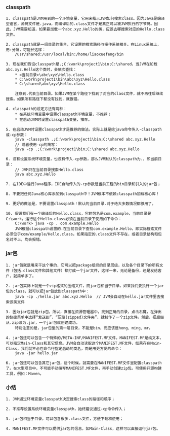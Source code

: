 
### classpath
	1. classpath是JVM用到的一个环境变量，它用来指示JVM如何搜索class。因为Java是编译型语言，源码文件是.java，而编译后的.class文件才是真正可以被JVM执行的字节码。因此，JVM需要知道，如果要加载一个abc.xyz.Hello的类，应该去哪搜索对应的Hello.class文件。

	2. classpath就是一组目录的集合，它设置的搜索路径与操作系统相关。在Linux系统上，用:分隔，可能长这样：
		/usr/shared:/usr/local/bin:/home/liaoxuefeng/bin

	3. 现在我们假设classpath是.;C:\work\project1\bin;C:\shared，当JVM在加载abc.xyz.Hello这个类时，会依次查找：
		* <当前目录>\abc\xyz\Hello.class
		* C:\work\project1\bin\abc\xyz\Hello.class
		* C:\shared\abc\xyz\Hello.class

		注意到.代表当前目录。如果JVM在某个路径下找到了对应的class文件，就不再往后继续搜索。如果所有路径下都没有找到，就报错。

	4. classpath的设定方法有两种：
		* 在系统环境变量中设置classpath环境变量，不推荐；
		* 在启动JVM时设置classpath变量，推荐。

	5. 在启动JVM时设置classpath才是推荐的做法。实际上就是给java命令传入-classpath或-cp参数：
		java -classpath .;C:\work\project1\bin;C:\shared abc.xyz.Hello
		// 或者使用-cp的简写：
		java -cp .;C:\work\project1\bin;C:\shared abc.xyz.Hello

	6. 没有设置系统环境变量，也没有传入-cp参数，那么JVM默认的classpath为.，即当前目录：
		// JVM只在当前目录搜索Hello.class
		java abc.xyz.Hello

	7. 在IDE中运行Java程序，IDE自动传入的-cp参数是当前工程的bin目录和引入的jar包；

	8. 不要把任何Java核心库添加到classpath中！JVM根本不依赖classpath加载核心库！

	9. 更好的做法是，不要设置classpath！默认的当前目录.对于绝大多数情况都够用了。

	10. 假设我们有一个编译后的Hello.class，它的包名是com.example，当前目录是C:\work，运行这个Hello.class必须在当前目录下使用如下命令：
		C:\work> java -cp . com.example.Hello
		JVM根据classpath设置的.在当前目录下查找com.example.Hello，即实际搜索文件必须位于com/example/Hello.class。如果指定的.class文件不存在，或者目录结构和包名对不上，均会报错。
	
### jar包
	1. jar包就是用来干这个事的，它可以把package组织的目录层级，以及各个目录下的所有文件（包括.class文件和其他文件）都打成一个jar文件，这样一来，无论是备份，还是发给客户，就简单多了。

	2. jar包实际上就是一个zip格式的压缩文件，而jar包相当于目录。如果我们要执行一个jar包的class，就可以把jar包放到classpath中：
		java -cp ./hello.jar abc.xyz.Hello  // JVM会自动在hello.jar文件里去搜索该类文件

	3. 因为jar包就是zip包，所以，直接在资源管理器中，找到正确的目录，点击右键，在弹出的快捷菜单中选择“发送到”，“压缩(zipped)文件夹”，就制作了一个zip文件。然后，把后缀从.zip改为.jar，一个jar包就创建成功。
		特别注意的是，jar包里的第一层目录，不能是bin，而应该是hong、ming、mr。

	4. jar包还可以包含一个特殊的/META-INF/MANIFEST.MF文件，MANIFEST.MF是纯文本，可以指定Main-Class和其它信息。JVM会自动读取这个MANIFEST.MF文件，如果存在Main-Class，我们就不必在命令行指定启动的类名，而是用更方便的命令：
		java -jar hello.jar

	6. jar包还可以包含其它jar包，这个时候，就需要在MANIFEST.MF文件里配置classpath了。在大型项目中，不可能手动编写MANIFEST.MF文件，再手动创建zip包。可使用开源构建工具，例如：Maven。

### 小结
	1. JVM通过环境变量classpath决定搜索class的路径和顺序；

	2. 不推荐设置系统环境变量classpath，始终建议通过-cp命令传入；

	3. jar包相当于目录，可以包含很多.class文件，方便下载和使用；

	4. MANIFEST.MF文件可以提供jar包的信息，如Main-Class，这样可以直接运行jar包。


























